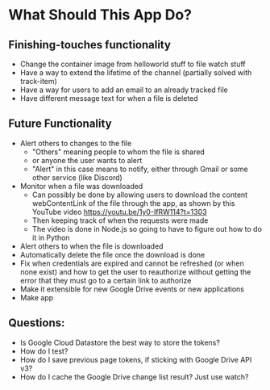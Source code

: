 # What Should This App Do?
## Finishing-touches functionality
* Change the container image from helloworld stuff to file watch stuff
* Have a way to extend the lifetime of the channel (partially solved with track-item)
* Have a way for users to add an email to an already tracked file
* Have different message text for when a file is deleted

## Future Functionality
* Alert others to changes to the file
  * "Others" meaning people to whom the file is shared
  * or anyone the user wants to alert
  * "Alert" in this case means to notify, either through Gmail or 
  some other service (like Discord)
* Monitor when a file was downloaded
  * Can possibly be done by allowing users to download the content 
    webContentLink of the file through the app,
    as shown by this YouTube video https://youtu.be/1y0-IfRW114?t=1303
  * Then keeping track of when the requests were made
  * The video is done in Node.js so going to have to figure out how to do it
    in Python
* Alert others to when the file is downloaded
* Automatically delete the file once the download is done
* Fix when credentials are expired and cannot be refreshed (or when none
exist) and how to get the user to reauthorize without getting the error
that they must go to a certain link to authorize
* Make it extensible for new Google Drive events or new applications
* Make app

## Questions:
* Is Google Cloud Datastore the best way to store the tokens?
* How do I test?
* How do I save previous page tokens, if sticking with Google Drive API v3?
* How do I cache the Google Drive change list result? Just use watch?